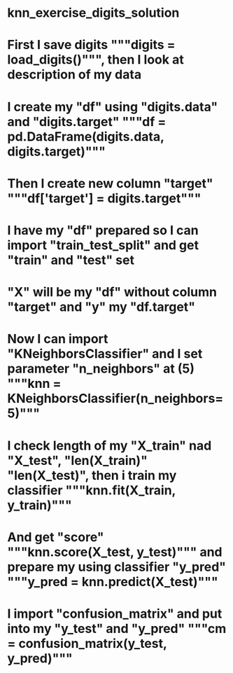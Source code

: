 # knn_exercise_digits_solution
# First I save digits """digits = load_digits()""", then I look at description of my data 
# I create my "df" using "digits.data" and "digits.target" """df = pd.DataFrame(digits.data, digits.target)"""
# Then I create new column "target" """df['target'] = digits.target"""
# I have my "df" prepared so I can import "train_test_split" and get "train" and "test" set 
# "X" will be my "df" without column "target" and "y" my "df.target"
# Now I can import "KNeighborsClassifier" and I set parameter "n_neighbors" at (5) """knn = KNeighborsClassifier(n_neighbors=5)"""
# I check length of my "X_train" nad "X_test", "len(X_train)" "len(X_test)", then i train my classifier """knn.fit(X_train, y_train)"""
# And get "score" """knn.score(X_test, y_test)""" and prepare my using classifier "y_pred" """y_pred = knn.predict(X_test)"""
# I import "confusion_matrix" and put into my "y_test" and "y_pred" """cm = confusion_matrix(y_test, y_pred)"""
